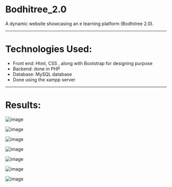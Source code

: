 # Bodhitree_2.0

A dynamic website showcasing an e learning platform (Bodhitree 2.0).
*********************************************************************

# Technologies Used:
- Front end: Html, CSS , along with Bootstrap for designing purpose
- Backend: done in PHP
- Database: MySQL database
- Done using the xampp server

********************************************************************
# Results:


![image](https://user-images.githubusercontent.com/92793651/232584935-41b53fb0-fe67-41d6-a87f-aa5702a30ed0.png)

![image](https://user-images.githubusercontent.com/92793651/232585014-f37a9330-4272-4a03-92a9-bda23c2eee50.png)

![image](https://user-images.githubusercontent.com/92793651/232585139-9cb99a33-6d7e-4f7f-a472-db1f01cbdac7.png)

![image](https://user-images.githubusercontent.com/92793651/232585179-aa277a79-eec5-4754-915a-4b673d3a06bf.png)

![image](https://user-images.githubusercontent.com/92793651/232585232-b5052516-6958-42ca-9670-4b39840b9090.png)

![image](https://user-images.githubusercontent.com/92793651/232586779-e7c8e6e5-e67f-47d1-8d27-0cdc4d9db0aa.png)

![image](https://user-images.githubusercontent.com/92793651/232587412-0b651f92-d9f9-4914-9a1b-31a90070b5c0.png)
